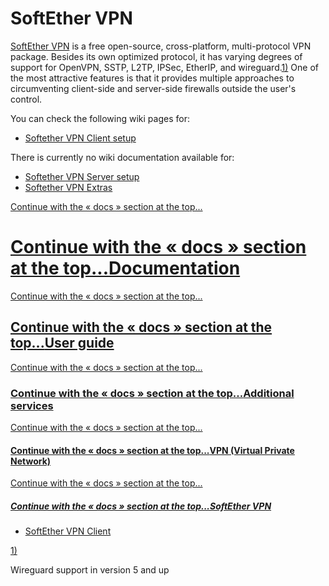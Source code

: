 # SoftEther VPN

[SoftEther VPN](https://en.wikipedia.org/wiki/SoftEther%20VPN "https://en.wikipedia.org/wiki/SoftEther VPN") is a free open-source, cross-platform, multi-protocol VPN package. Besides its own optimized protocol, it has varying degrees of support for OpenVPN, SSTP, L2TP, IPSec, EtherIP, and wireguard.[1)](#fn__1) One of the most attractive features is that it provides multiple approaches to circumventing client-side and server-side firewalls outside the user's control.

You can check the following wiki pages for:

- [Softether VPN Client setup](/docs/guide-user/services/vpn/softethervpn/client "docs:guide-user:services:vpn:softethervpn:client")

There is currently no wiki documentation available for:

- [Softether VPN Server setup](/inbox/softether_vpn/server "inbox:softether_vpn:server")
- [Softether VPN Extras](/inbox/softether_vpn/extras "inbox:softether_vpn:extras")

[Continue with the « docs » section at the top...](#top-1906753350 "Continue with the « docs » section at the top...")

# [Continue with the « docs » section at the top...](#top-1906753350 "Continue with the « docs » section at the top...")[Documentation](/docs/start "docs:start")

[Continue with the « docs » section at the top...](#top-1906753350 "Continue with the « docs » section at the top...")

## [Continue with the « docs » section at the top...](#top-1906753350 "Continue with the « docs » section at the top...")[User guide](/docs/guide-user/start "docs:guide-user:start")

[Continue with the « docs » section at the top...](#top-1906753350 "Continue with the « docs » section at the top...")

### [Continue with the « docs » section at the top...](#top-1906753350 "Continue with the « docs » section at the top...")[Additional services](/docs/guide-user/services/start "docs:guide-user:services:start")

[Continue with the « docs » section at the top...](#top-1906753350 "Continue with the « docs » section at the top...")

#### [Continue with the « docs » section at the top...](#top-1906753350 "Continue with the « docs » section at the top...")[VPN (Virtual Private Network)](/docs/guide-user/services/vpn/start "docs:guide-user:services:vpn:start")

[Continue with the « docs » section at the top...](#top-1906753350 "Continue with the « docs » section at the top...")

##### [Continue with the « docs » section at the top...](#top-1906753350 "Continue with the « docs » section at the top...")[SoftEther VPN](/docs/guide-user/services/vpn/softethervpn/start "docs:guide-user:services:vpn:softethervpn:start")

- [SoftEther VPN Client](/docs/guide-user/services/vpn/softethervpn/client "docs:guide-user:services:vpn:softethervpn:client")

[1)](#fnt__1)

Wireguard support in version 5 and up
